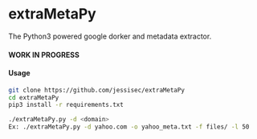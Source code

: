 # extraMetaPy
The Python3 powered google dorker and metadata extractor.

#### WORK IN PROGRESS

#### Usage
```bash
git clone https://github.com/jessisec/extraMetaPy
cd extraMetaPy
pip3 install -r requirements.txt

./extraMetaPy.py -d <domain>
Ex: ./extraMetaPy.py -d yahoo.com -o yahoo_meta.txt -f files/ -l 50
```
